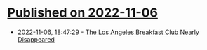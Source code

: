 # [Published on 2022-11-06](index.md)

* [2022-11-06, 18:47:29](https://news.ycombinator.com/item?id=33495765) - [The Los Angeles Breakfast Club Nearly Disappeared](https://www.latimes.com/food/story/2022-11-03/los-angeles-breakfast-club-home)
